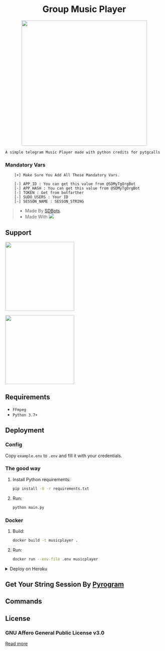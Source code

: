 <h1 align="center"><b><b> Group Music Player </b></b></h1>

<p align="center"><a href="https://t.me/SDBOTz"><img src="https://telegra.ph/file/d722debdc7ad2fcc96c24.png" width="400"></a></p>
<p align="center">

```
A simple telegram Music Player made with python credits for pytgcalls
```

### Mandatory Vars 
```
    [+] Make Sure You Add All These Mandatory Vars. 
    
    [-] APP_ID : You can get this value from @SDMyTgOrgBot
    [-] APP_HASH : You can get this value from @SDMyTgOrgBot
    [-] TOKEN : Get from botfarther
    [-] SUDO_USERS : Your ID
    [-] SESSON_NAME : SESSON_STRING

```
> - Made By [SDBots](https://t.me/SDBOTs_Inifinity).
> - Made With <a href="https://www.python.org"><img src="https://img.icons8.com/color/48/000000/python--v1.png"/></a>

## Support
   <a href="https://t.me/SDBOTs_Inifinity"><img src="https://img.shields.io/badge/Channel%20Support%3F-yes-green?&style=flat-square?&logo=telegram" width=220px></a></p>
   <a href="https://t.me/SDBOTz"><img src="https://img.shields.io/badge/Group%20Support%3F-yes-green?&style=flat-square?&logo=telegram" width=220px></a></p>

## Requirements

- `FFmpeg`
- `Python 3.7+`

## Deployment

### Config

Copy `example.env` to `.env` and fill it with your credentials.

### The good way

1. Install Python requirements:
   ```bash
   pip install -U -r requirements.txt
   ```
2. Run:
   ```bash
   python main.py
   ```
### Docker

1. Build:
   ```bash
   docker build -t musicplayer .
   ```
2. Run:
   ```bash
   docker run --env-file .env musicplayer
   ```

<details>
  <summary> Deploy on Heroku </summary>
  <br/>

[![Deploy](https://www.herokucdn.com/deploy/button.svg)](https://heroku.com/deploy?template=https://github.com/sadew451/TgMusicPlayer)

</details>


## Get Your String Session By [Pyrogram](https://replit.com/@sadew451/TGStringSession#main.py)
## Commands

## License

### GNU Affero General Public License v3.0

[Read more](https://t.me/SDBOTs_Inifinity)
